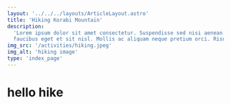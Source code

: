 ```yaml
---
layout: '../../../layouts/ArticleLayout.astro'
title: 'Hiking Korabi Mountain'
description:
  'Lorem ipsum dolor sit amet consectetur. Suspendisse sed nisi aenean nisl
  faucibus eget et sit nisl. Mollis ac aliquam neque pretium orci. Risus'
img_src: '/activities/hiking.jpeg'
img_alt: 'hiking image'
type: 'index_page'
---
```


# hello hike
